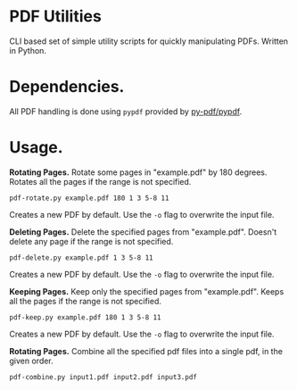 PDF Utilities
=============

CLI based set of simple utility scripts for quickly manipulating PDFs. Written in Python.

# Dependencies.
All PDF handling is done using `pypdf` provided by [py-pdf/pypdf](https://github.com/py-pdf/pypdf).

# Usage.
**Rotating Pages.**
Rotate some pages in "example.pdf" by 180 degrees. Rotates all the pages if the range is not specified.
```
pdf-rotate.py example.pdf 180 1 3 5-8 11
```
Creates a new PDF by default. Use the `-o` flag to overwrite the input file.

**Deleting Pages.**
Delete the specified pages from "example.pdf". Doesn't delete any page if the range is not specified.
```
pdf-delete.py example.pdf 1 3 5-8 11
```
Creates a new PDF by default. Use the `-o` flag to overwrite the input file.

**Keeping Pages.**
Keep only the specified pages from "example.pdf". Keeps all the pages if the range is not specified.
```
pdf-keep.py example.pdf 180 1 3 5-8 11
```
Creates a new PDF by default. Use the `-o` flag to overwrite the input file.

**Rotating Pages.**
Combine all the specified pdf files into a single pdf, in the given order.
```
pdf-combine.py input1.pdf input2.pdf input3.pdf
```